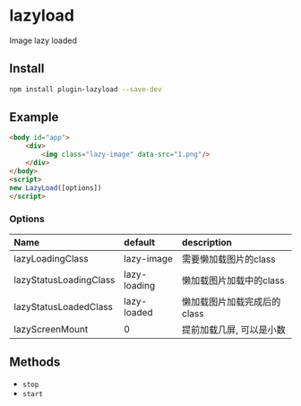 # lazyload

Image lazy loaded


## Install

```bash
npm install plugin-lazyload --save-dev
```

## Example

```html
<body id="app">
    <div>
        <img class="lazy-image" data-src="1.png"/>
    </div>
</body>
<script>
new LazyLoad([options])
</script>
```

### Options

Name                   | default      | description
:--------------------- | :----------- | :--------------------
lazyLoadingClass       | lazy-image   | 需要懒加载图片的class
lazyStatusLoadingClass | lazy-loading | 懒加载图片加载中的class
lazyStatusLoadedClass  | lazy-loaded  | 懒加载图片加载完成后的class
lazyScreenMount  | 0  | 提前加载几屏, 可以是小数

## Methods

- `stop`
- `start`
